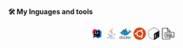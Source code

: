 #### :hammer_and_wrench: My lnguages and tools 

<p  align="center">
<code><img width="5%" title="IntelliJ IDEA" src="images/Idea.svg"></code>
<code><img width="5%" title="Java" src="images/Java.svg"></code>
<code><img width="5%" title="Docker" src="images/Docker.svg"></code>
<code><img width="5%" title="Ubuntu" src="images/Ubuntu.svg"></code>
<code><img width="5%" title="Bash" src="images/GnuBash.svg"></code>
<code><img width="5%" title="SQL" src="images/SQL.svg"></code>
</p>

<!-- <p align='center'>
   <a href="https://t.me/afedorovw">
       <img src="https://img.shields.io/badge/Telegram-2CA5E0?style=for-the-badge&logo=telegram&logoColor=white"/>
   </a>
</p> -->
